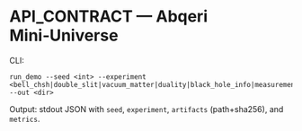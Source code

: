 # API_CONTRACT — Abqeri Mini‑Universe
CLI:
```
run_demo --seed <int> --experiment <bell_chsh|double_slit|vacuum_matter|duality|black_hole_info|measurement_consciousness> --out <dir>
```
Output: stdout JSON with `seed`, `experiment`, `artifacts` (path+sha256), and `metrics`.
